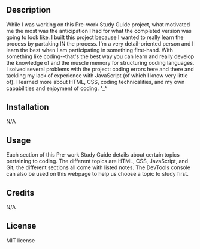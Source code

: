 # <Pre-work Study Guide Webpage>

## Description

While I was working on this Pre-work Study Guide project, what motivated me the most was the anticipation I had for what the completed version was going to look like. I built this project because I wanted to really learn the process by partaking IN the process. I'm a very detail-oriented person and I learn the best when I am participating in something first-hand. With something like coding--that's the best way you can learn and really develop the knowledge of and the muscle memory for structuring coding languages. I solved several problems with the project: coding errors here and there and tackling my lack of experience with JavaScript (of which I know very little of). I learned more about HTML, CSS, coding technicalities, and my own capabilities and enjoyment of coding. ^_^

## Installation

N/A

## Usage

Each section of this Pre-work Study Guide details about certain topics pertaining to coding. The different topics are HTML, CSS, JavaScript, and Git; the different sections all come with listed notes. The DevTools console can also be used on this webpage to help us choose a topic to study first.

## Credits

N/A

## License

MIT license